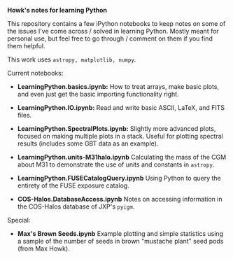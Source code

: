 **Howk's notes for learning Python**

This repository contains a few iPython notebooks to keep notes on some of the issues I've come across / solved in learning Python. Mostly meant for personal use, but feel free to go through / comment on them if you find them helpful.

This work uses `astropy, matplotlib, numpy`.

Current notebooks:

* **LearningPython.basics.ipynb:** How to treat arrays, make basic plots, and even just get the basic importing functionality right.

* **LearningPython.IO.ipynb:** Read and write basic ASCII, LaTeX, and FITS files.

* **LearningPython.SpectralPlots.ipynb:** Slightly more advanced plots, focused on making multiple plots in a stack. Useful for plotting spectral results (includes some GBT data as an example).

* **LearningPython.units-M31halo.ipynb** Calculating the mass of the CGM about M31 to demonstrate the use of units and constants in `astropy`.

* **LearningPython.FUSECatalogQuery.ipynb** Using Python to query the entirety of the FUSE exposure catalog.

* **COS-Halos.DatabaseAccess.ipynb** Notes on accessing information in the COS-Halos database of JXP's `pyigm`.

Special:

* **Max's Brown Seeds.ipynb** Example plotting and simple statistics using a sample of the number of seeds in brown "mustache plant" seed pods (from Max Howk).
